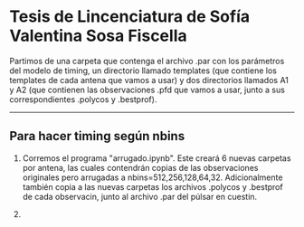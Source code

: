 # Tesis de Lincenciatura de Sofía Valentina Sosa Fiscella

Partimos de una carpeta que contenga el archivo .par con los parámetros del modelo de timing, un directorio llamado templates (que contiene los templates de cada antena que vamos a usar) y dos directorios llamados A1 y A2 (que contienen las observaciones .pfd que vamos a usar, junto a sus correspondientes .polycos y .bestprof).

-----------------------------
Para hacer timing según nbins
-----------------------------

1) Corremos el programa "arrugado.ipynb". Este creará 6 nuevas carpetas por antena, las cuales contendrán copias de las observaciones originales pero arrugadas a nbins=512,256,128,64,32. Adicionalmente también copia a las nuevas carpetas los archivos .polycos y .bestprof de cada observacin, junto al archivo .par del púlsar en cuestin.

2)
